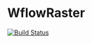 # WflowRaster

[![Build Status](https://github.com/AquaPore/WflowRaster.jl/actions/workflows/CI.yml/badge.svg?branch=master)](https://github.com/AquaPore/WflowRaster.jl/actions/workflows/CI.yml?query=branch%3Amaster)
